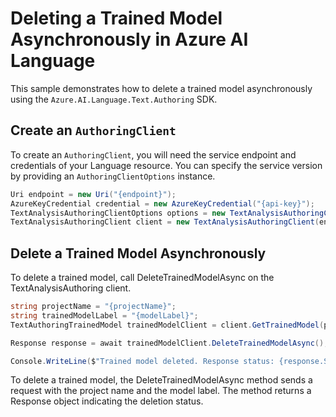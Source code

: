 # Deleting a Trained Model Asynchronously in Azure AI Language

This sample demonstrates how to delete a trained model asynchronously using the `Azure.AI.Language.Text.Authoring` SDK.

## Create an `AuthoringClient`

To create an `AuthoringClient`, you will need the service endpoint and credentials of your Language resource. You can specify the service version by providing an `AuthoringClientOptions` instance.

```C# Snippet:CreateTextAuthoringClientForSpecificApiVersion
Uri endpoint = new Uri("{endpoint}");
AzureKeyCredential credential = new AzureKeyCredential("{api-key}");
TextAnalysisAuthoringClientOptions options = new TextAnalysisAuthoringClientOptions(TextAnalysisAuthoringClientOptions.ServiceVersion.V2025_05_15_Preview);
TextAnalysisAuthoringClient client = new TextAnalysisAuthoringClient(endpoint, credential, options);
```

## Delete a Trained Model Asynchronously

To delete a trained model, call DeleteTrainedModelAsync on the TextAnalysisAuthoring client.

```C# Snippet:Sample11_TextAuthoring_DeleteTrainedModelAsync
string projectName = "{projectName}";
string trainedModelLabel = "{modelLabel}";
TextAuthoringTrainedModel trainedModelClient = client.GetTrainedModel(projectName, trainedModelLabel);

Response response = await trainedModelClient.DeleteTrainedModelAsync();

Console.WriteLine($"Trained model deleted. Response status: {response.Status}");
```

To delete a trained model, the DeleteTrainedModelAsync method sends a request with the project name and the model label. The method returns a Response object indicating the deletion status.
